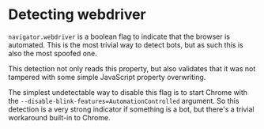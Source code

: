 # Detecting webdriver

`navigator.webdriver` is a boolean flag to indicate that the browser is automated.
This is the most trivial way to detect bots, but as such this is also the most
spoofed one.

This detection not only reads this property, but also validates that it was not
tampered with some simple JavaScript property overwriting.

The simplest undetectable way to disable this flag is to start Chrome with the
`--disable-blink-features=AutomationControlled` argument. So this detection is
a very strong indicator if something is a bot, but there's a trivial workaround
built-in to Chrome.
